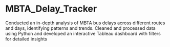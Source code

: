 # MBTA_Delay_Tracker
Conducted an in-depth analysis of MBTA bus delays across different routes and days, identifying patterns and trends. Cleaned and processed data using Python and developed an interactive Tableau dashboard with filters for detailed insights
